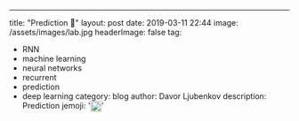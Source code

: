 ---
title: "Prediction :brain:"
layout: post
date: 2019-03-11 22:44
image: /assets/images/lab.jpg
headerImage: false
tag:
- RNN
- machine learning
- neural networks
- recurrent
- prediction
- deep learning
category: blog
author: Davor Ljubenkov
description: Prediction
jemoji: '<img class="emoji" title=":brain :" src="https://assets.github.com/images/icons/emoji/unicode/1f9e0.png" height="20" width="20" align="absmiddle">'
